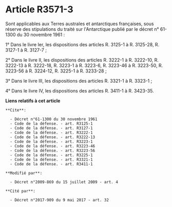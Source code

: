 # Article R3571-3

Sont applicables aux Terres australes et antarctiques françaises, sous réserve des stipulations du traité sur l'Antarctique
publié par le décret n° 61-1300 du 30 novembre 1961 : 

1° Dans le livre Ier, les dispositions des articles R. 3125-1 à R. 3125-28, R. 3127-1 à R. 3127-7 ; 

2° Dans le livre II, les dispositions des articles R. 3222-1 à R. 3222-10, R. 3222-13 à R. 3222-18, 
R. 3223-1 à R. 3223-6, R. 3223-46 à R. 3223-50, R. 3223-56 à R. 3224-12, R. 3225-1 à R. 3233-28 ; 

3° Dans le livre III, les dispositions des articles R. 3321-1 à R. 3323-1 ; 

4° Dans le livre IV, les dispositions des articles R. 3411-1 à R. 3423-35.

**Liens relatifs à cet article**

	**Cite**:

	  - Décret n°61-1300 du 30 novembre 1961
	  - Code de la défense. - art. R3125-1
	  - Code de la défense. - art. R3127-1
	  - Code de la défense. - art. R3222-1
	  - Code de la défense. - art. R3222-13
	  - Code de la défense. - art. R3223-1
	  - Code de la défense. - art. R3223-46
	  - Code de la défense. - art. R3223-56
	  - Code de la défense. - art. R3225-1
	  - Code de la défense. - art. R3321-1
	  - Code de la défense. - art. R3411-1

	**Modifié par**:

	  - Décret n°2009-869 du 15 juillet 2009 - art. 4

	**Cité par**:

	  - Décret n°2017-909 du 9 mai 2017 - art. 32
